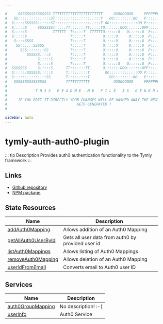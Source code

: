 ```yaml
---

#     SSSSSSSSSSSSSSS TTTTTTTTTTTTTTTTTTTTTTT     OOOOOOOOO     PPPPPPPPPPPPPPPPP    !!!  
#   SS:::::::::::::::ST:::::::::::::::::::::T   OO:::::::::OO   P::::::::::::::::P  !!:!! 
#  S:::::SSSSSS::::::ST:::::::::::::::::::::T OO:::::::::::::OO P::::::PPPPPP:::::P !:::! 
#  S:::::S     SSSSSSST:::::TT:::::::TT:::::TO:::::::OOO:::::::OPP:::::P     P:::::P!:::! 
#  S:::::S            TTTTTT  T:::::T  TTTTTTO::::::O   O::::::O  P::::P     P:::::P!:::! 
#  S:::::S                    T:::::T        O:::::O     O:::::O  P::::P     P:::::P!:::! 
#   S::::SSSS                 T:::::T        O:::::O     O:::::O  P::::PPPPPP:::::P !:::! 
#    SS::::::SSSSS            T:::::T        O:::::O     O:::::O  P:::::::::::::PP  !:::! 
#      SSS::::::::SS          T:::::T        O:::::O     O:::::O  P::::PPPPPPPPP    !:::! 
#         SSSSSS::::S         T:::::T        O:::::O     O:::::O  P::::P            !:::! 
#              S:::::S        T:::::T        O:::::O     O:::::O  P::::P            !!:!! 
#              S:::::S        T:::::T        O::::::O   O::::::O  P::::P             !!!   
#  SSSSSSS     S:::::S      TT:::::::TT      O:::::::OOO:::::::OPP::::::PP                 
#  S::::::SSSSSS:::::S      T:::::::::T       OO:::::::::::::OO P::::::::P           !!!  
#  S:::::::::::::::SS       T:::::::::T         OO:::::::::OO   P::::::::P          !!:!! 
#   SSSSSSSSSSSSSSS         TTTTTTTTTTT           OOOOOOOOO     PPPPPPPPPP           !!!  
#                                                                                          
#             T H I S   R E A D M E . M D   F I L E   I S   G E N E R A T E D !           
#                                                                                         
#     IF YOU EDIT IT DIRECTLY YOUR CHANGES WILL BE WASHED AWAY THE NEXT TIME THIS FILE  
#                                GETS GENERATED !
#                                                                                         

sidebar: auto
---
```



# tymly-auth-auth0-plugin

::: tip Description
Provides auth0 authentication functionality to the Tymly framework
:::

## Links

* [Github repository](https://github.com/wmfs/tymly-auth-auth0-plugin#readme)
* [NPM package](https://www.npmjs.com/package/@wmfs/tymly-auth-auth0-plugin)


## State Resources
| Name | Description |
| ---- | ----------- |
| [addAuth0Mapping](state-resources/add-auth0-mapping.html) | Allows addition of an Auth0 Mapping |
| [getAllAuth0UserById](state-resources/get-all-auth0-user-by-id.html) | Gets all user data from auth0 by provided user id |
| [listAuth0Mappings](state-resources/list-auth0-mappings.html) | Allows listing of Auth0 Mappings |
| [removeAuth0Mapping](state-resources/remove-auth0-mapping.html) | Allows deletion of an Auth0 Mapping |
| [userIdFromEmail](state-resources/user-id-from-email.html) | Converts email to Auth0 user ID |






## Services
| Name | Description |
| ---- | ----------- |
| [auth0GroupMapping](services/auth0-group-mapping.html) | No description! :-( |
| [userInfo](services/user-info.html) | Auth0 Service |


